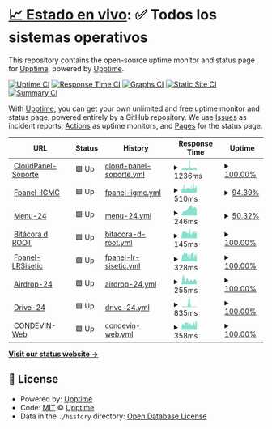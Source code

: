 # [📈 Estado en vivo](https://demo.upptime.js.org): <!--live status--> **✅ Todos los sistemas operativos**

This repository contains the open-source uptime monitor and status page for [Upptime](https://upptime.js.org), powered by [Upptime](https://github.com/upptime/upptime).

[![Uptime CI](https://github.com/terorero/radar/workflows/Uptime%20CI/badge.svg)](https://github.com/terorero/radar/actions?query=workflow%3A%22Uptime+CI%22)
[![Response Time CI](https://github.com/terorero/radar/workflows/Response%20Time%20CI/badge.svg)](https://github.com/terorero/radar/actions?query=workflow%3A%22Response+Time+CI%22)
[![Graphs CI](https://github.com/terorero/radar/workflows/Graphs%20CI/badge.svg)](https://github.com/terorero/radar/actions?query=workflow%3A%22Graphs+CI%22)
[![Static Site CI](https://github.com/terorero/radar/workflows/Static%20Site%20CI/badge.svg)](https://github.com/terorero/radar/actions?query=workflow%3A%22Static+Site+CI%22)
[![Summary CI](https://github.com/terorero/radar/workflows/Summary%20CI/badge.svg)](https://github.com/terorero/radar/actions?query=workflow%3A%22Summary+CI%22)

With [Upptime](https://upptime.js.org), you can get your own unlimited and free uptime monitor and status page, powered entirely by a GitHub repository. We use [Issues](https://github.com/upptime/upptime/issues) as incident reports, [Actions](https://github.com/terorero/radar/actions) as uptime monitors, and [Pages](https://demo.upptime.js.org) for the status page.

<!--start: status pages-->
<!-- This summary is generated by Upptime (https://github.com/upptime/upptime) -->
<!-- Do not edit this manually, your changes will be overwritten -->
<!-- prettier-ignore -->
| URL | Status | History | Response Time | Uptime |
| --- | ------ | ------- | ------------- | ------ |
| <img alt="" src="https://icons.duckduckgo.com/ip3/cpanel.soporte.eu.org.ico" height="13"> [CloudPanel-Soporte](https://cpanel.soporte.eu.org) | 🟩 Up | [cloud-panel-soporte.yml](https://github.com/cloud-bitacora/radar/commits/HEAD/history/cloud-panel-soporte.yml) | <details><summary><img alt="Response time graph" src="./graphs/cloud-panel-soporte/response-time-week.png" height="20"> 1236ms</summary><br><a href="https://radar.root24.eu.org/history/cloud-panel-soporte"><img alt="Response time 1236" src="https://img.shields.io/endpoint?url=https%3A%2F%2Fraw.githubusercontent.com%2Fcloud-bitacora%2Fradar%2FHEAD%2Fapi%2Fcloud-panel-soporte%2Fresponse-time.json"></a><br><a href="https://radar.root24.eu.org/history/cloud-panel-soporte"><img alt="24-hour response time 1236" src="https://img.shields.io/endpoint?url=https%3A%2F%2Fraw.githubusercontent.com%2Fcloud-bitacora%2Fradar%2FHEAD%2Fapi%2Fcloud-panel-soporte%2Fresponse-time-day.json"></a><br><a href="https://radar.root24.eu.org/history/cloud-panel-soporte"><img alt="7-day response time 1236" src="https://img.shields.io/endpoint?url=https%3A%2F%2Fraw.githubusercontent.com%2Fcloud-bitacora%2Fradar%2FHEAD%2Fapi%2Fcloud-panel-soporte%2Fresponse-time-week.json"></a><br><a href="https://radar.root24.eu.org/history/cloud-panel-soporte"><img alt="30-day response time 1236" src="https://img.shields.io/endpoint?url=https%3A%2F%2Fraw.githubusercontent.com%2Fcloud-bitacora%2Fradar%2FHEAD%2Fapi%2Fcloud-panel-soporte%2Fresponse-time-month.json"></a><br><a href="https://radar.root24.eu.org/history/cloud-panel-soporte"><img alt="1-year response time 1236" src="https://img.shields.io/endpoint?url=https%3A%2F%2Fraw.githubusercontent.com%2Fcloud-bitacora%2Fradar%2FHEAD%2Fapi%2Fcloud-panel-soporte%2Fresponse-time-year.json"></a></details> | <details><summary><a href="https://radar.root24.eu.org/history/cloud-panel-soporte">100.00%</a></summary><a href="https://radar.root24.eu.org/history/cloud-panel-soporte"><img alt="All-time uptime 100.00%" src="https://img.shields.io/endpoint?url=https%3A%2F%2Fraw.githubusercontent.com%2Fcloud-bitacora%2Fradar%2FHEAD%2Fapi%2Fcloud-panel-soporte%2Fuptime.json"></a><br><a href="https://radar.root24.eu.org/history/cloud-panel-soporte"><img alt="24-hour uptime 100.00%" src="https://img.shields.io/endpoint?url=https%3A%2F%2Fraw.githubusercontent.com%2Fcloud-bitacora%2Fradar%2FHEAD%2Fapi%2Fcloud-panel-soporte%2Fuptime-day.json"></a><br><a href="https://radar.root24.eu.org/history/cloud-panel-soporte"><img alt="7-day uptime 100.00%" src="https://img.shields.io/endpoint?url=https%3A%2F%2Fraw.githubusercontent.com%2Fcloud-bitacora%2Fradar%2FHEAD%2Fapi%2Fcloud-panel-soporte%2Fuptime-week.json"></a><br><a href="https://radar.root24.eu.org/history/cloud-panel-soporte"><img alt="30-day uptime 100.00%" src="https://img.shields.io/endpoint?url=https%3A%2F%2Fraw.githubusercontent.com%2Fcloud-bitacora%2Fradar%2FHEAD%2Fapi%2Fcloud-panel-soporte%2Fuptime-month.json"></a><br><a href="https://radar.root24.eu.org/history/cloud-panel-soporte"><img alt="1-year uptime 100.00%" src="https://img.shields.io/endpoint?url=https%3A%2F%2Fraw.githubusercontent.com%2Fcloud-bitacora%2Fradar%2FHEAD%2Fapi%2Fcloud-panel-soporte%2Fuptime-year.json"></a></details>
| <img alt="" src="https://icons.duckduckgo.com/ip3/larazon.igmc.news.ico" height="13"> [Fpanel-IGMC](https://larazon.igmc.news) | 🟩 Up | [fpanel-igmc.yml](https://github.com/cloud-bitacora/radar/commits/HEAD/history/fpanel-igmc.yml) | <details><summary><img alt="Response time graph" src="./graphs/fpanel-igmc/response-time-week.png" height="20"> 510ms</summary><br><a href="https://radar.root24.eu.org/history/fpanel-igmc"><img alt="Response time 510" src="https://img.shields.io/endpoint?url=https%3A%2F%2Fraw.githubusercontent.com%2Fcloud-bitacora%2Fradar%2FHEAD%2Fapi%2Ffpanel-igmc%2Fresponse-time.json"></a><br><a href="https://radar.root24.eu.org/history/fpanel-igmc"><img alt="24-hour response time 510" src="https://img.shields.io/endpoint?url=https%3A%2F%2Fraw.githubusercontent.com%2Fcloud-bitacora%2Fradar%2FHEAD%2Fapi%2Ffpanel-igmc%2Fresponse-time-day.json"></a><br><a href="https://radar.root24.eu.org/history/fpanel-igmc"><img alt="7-day response time 510" src="https://img.shields.io/endpoint?url=https%3A%2F%2Fraw.githubusercontent.com%2Fcloud-bitacora%2Fradar%2FHEAD%2Fapi%2Ffpanel-igmc%2Fresponse-time-week.json"></a><br><a href="https://radar.root24.eu.org/history/fpanel-igmc"><img alt="30-day response time 510" src="https://img.shields.io/endpoint?url=https%3A%2F%2Fraw.githubusercontent.com%2Fcloud-bitacora%2Fradar%2FHEAD%2Fapi%2Ffpanel-igmc%2Fresponse-time-month.json"></a><br><a href="https://radar.root24.eu.org/history/fpanel-igmc"><img alt="1-year response time 510" src="https://img.shields.io/endpoint?url=https%3A%2F%2Fraw.githubusercontent.com%2Fcloud-bitacora%2Fradar%2FHEAD%2Fapi%2Ffpanel-igmc%2Fresponse-time-year.json"></a></details> | <details><summary><a href="https://radar.root24.eu.org/history/fpanel-igmc">94.39%</a></summary><a href="https://radar.root24.eu.org/history/fpanel-igmc"><img alt="All-time uptime 94.39%" src="https://img.shields.io/endpoint?url=https%3A%2F%2Fraw.githubusercontent.com%2Fcloud-bitacora%2Fradar%2FHEAD%2Fapi%2Ffpanel-igmc%2Fuptime.json"></a><br><a href="https://radar.root24.eu.org/history/fpanel-igmc"><img alt="24-hour uptime 94.39%" src="https://img.shields.io/endpoint?url=https%3A%2F%2Fraw.githubusercontent.com%2Fcloud-bitacora%2Fradar%2FHEAD%2Fapi%2Ffpanel-igmc%2Fuptime-day.json"></a><br><a href="https://radar.root24.eu.org/history/fpanel-igmc"><img alt="7-day uptime 94.39%" src="https://img.shields.io/endpoint?url=https%3A%2F%2Fraw.githubusercontent.com%2Fcloud-bitacora%2Fradar%2FHEAD%2Fapi%2Ffpanel-igmc%2Fuptime-week.json"></a><br><a href="https://radar.root24.eu.org/history/fpanel-igmc"><img alt="30-day uptime 94.39%" src="https://img.shields.io/endpoint?url=https%3A%2F%2Fraw.githubusercontent.com%2Fcloud-bitacora%2Fradar%2FHEAD%2Fapi%2Ffpanel-igmc%2Fuptime-month.json"></a><br><a href="https://radar.root24.eu.org/history/fpanel-igmc"><img alt="1-year uptime 94.39%" src="https://img.shields.io/endpoint?url=https%3A%2F%2Fraw.githubusercontent.com%2Fcloud-bitacora%2Fradar%2FHEAD%2Fapi%2Ffpanel-igmc%2Fuptime-year.json"></a></details>
| <img alt="" src="https://icons.duckduckgo.com/ip3/menu.root24.eu.org.ico" height="13"> [Menu-24](https://menu.root24.eu.org) | 🟩 Up | [menu-24.yml](https://github.com/cloud-bitacora/radar/commits/HEAD/history/menu-24.yml) | <details><summary><img alt="Response time graph" src="./graphs/menu-24/response-time-week.png" height="20"> 246ms</summary><br><a href="https://radar.root24.eu.org/history/menu-24"><img alt="Response time 246" src="https://img.shields.io/endpoint?url=https%3A%2F%2Fraw.githubusercontent.com%2Fcloud-bitacora%2Fradar%2FHEAD%2Fapi%2Fmenu-24%2Fresponse-time.json"></a><br><a href="https://radar.root24.eu.org/history/menu-24"><img alt="24-hour response time 246" src="https://img.shields.io/endpoint?url=https%3A%2F%2Fraw.githubusercontent.com%2Fcloud-bitacora%2Fradar%2FHEAD%2Fapi%2Fmenu-24%2Fresponse-time-day.json"></a><br><a href="https://radar.root24.eu.org/history/menu-24"><img alt="7-day response time 246" src="https://img.shields.io/endpoint?url=https%3A%2F%2Fraw.githubusercontent.com%2Fcloud-bitacora%2Fradar%2FHEAD%2Fapi%2Fmenu-24%2Fresponse-time-week.json"></a><br><a href="https://radar.root24.eu.org/history/menu-24"><img alt="30-day response time 246" src="https://img.shields.io/endpoint?url=https%3A%2F%2Fraw.githubusercontent.com%2Fcloud-bitacora%2Fradar%2FHEAD%2Fapi%2Fmenu-24%2Fresponse-time-month.json"></a><br><a href="https://radar.root24.eu.org/history/menu-24"><img alt="1-year response time 246" src="https://img.shields.io/endpoint?url=https%3A%2F%2Fraw.githubusercontent.com%2Fcloud-bitacora%2Fradar%2FHEAD%2Fapi%2Fmenu-24%2Fresponse-time-year.json"></a></details> | <details><summary><a href="https://radar.root24.eu.org/history/menu-24">50.32%</a></summary><a href="https://radar.root24.eu.org/history/menu-24"><img alt="All-time uptime 50.32%" src="https://img.shields.io/endpoint?url=https%3A%2F%2Fraw.githubusercontent.com%2Fcloud-bitacora%2Fradar%2FHEAD%2Fapi%2Fmenu-24%2Fuptime.json"></a><br><a href="https://radar.root24.eu.org/history/menu-24"><img alt="24-hour uptime 50.32%" src="https://img.shields.io/endpoint?url=https%3A%2F%2Fraw.githubusercontent.com%2Fcloud-bitacora%2Fradar%2FHEAD%2Fapi%2Fmenu-24%2Fuptime-day.json"></a><br><a href="https://radar.root24.eu.org/history/menu-24"><img alt="7-day uptime 50.32%" src="https://img.shields.io/endpoint?url=https%3A%2F%2Fraw.githubusercontent.com%2Fcloud-bitacora%2Fradar%2FHEAD%2Fapi%2Fmenu-24%2Fuptime-week.json"></a><br><a href="https://radar.root24.eu.org/history/menu-24"><img alt="30-day uptime 50.32%" src="https://img.shields.io/endpoint?url=https%3A%2F%2Fraw.githubusercontent.com%2Fcloud-bitacora%2Fradar%2FHEAD%2Fapi%2Fmenu-24%2Fuptime-month.json"></a><br><a href="https://radar.root24.eu.org/history/menu-24"><img alt="1-year uptime 50.32%" src="https://img.shields.io/endpoint?url=https%3A%2F%2Fraw.githubusercontent.com%2Fcloud-bitacora%2Fradar%2FHEAD%2Fapi%2Fmenu-24%2Fuptime-year.json"></a></details>
| <img alt="" src="https://icons.duckduckgo.com/ip3/www.bitacoraroot.com.ico" height="13"> [Bitácora d ROOT](https://www.bitacoraroot.com) | 🟩 Up | [bitacora-d-root.yml](https://github.com/cloud-bitacora/radar/commits/HEAD/history/bitacora-d-root.yml) | <details><summary><img alt="Response time graph" src="./graphs/bitacora-d-root/response-time-week.png" height="20"> 145ms</summary><br><a href="https://radar.root24.eu.org/history/bitacora-d-root"><img alt="Response time 145" src="https://img.shields.io/endpoint?url=https%3A%2F%2Fraw.githubusercontent.com%2Fcloud-bitacora%2Fradar%2FHEAD%2Fapi%2Fbitacora-d-root%2Fresponse-time.json"></a><br><a href="https://radar.root24.eu.org/history/bitacora-d-root"><img alt="24-hour response time 145" src="https://img.shields.io/endpoint?url=https%3A%2F%2Fraw.githubusercontent.com%2Fcloud-bitacora%2Fradar%2FHEAD%2Fapi%2Fbitacora-d-root%2Fresponse-time-day.json"></a><br><a href="https://radar.root24.eu.org/history/bitacora-d-root"><img alt="7-day response time 145" src="https://img.shields.io/endpoint?url=https%3A%2F%2Fraw.githubusercontent.com%2Fcloud-bitacora%2Fradar%2FHEAD%2Fapi%2Fbitacora-d-root%2Fresponse-time-week.json"></a><br><a href="https://radar.root24.eu.org/history/bitacora-d-root"><img alt="30-day response time 145" src="https://img.shields.io/endpoint?url=https%3A%2F%2Fraw.githubusercontent.com%2Fcloud-bitacora%2Fradar%2FHEAD%2Fapi%2Fbitacora-d-root%2Fresponse-time-month.json"></a><br><a href="https://radar.root24.eu.org/history/bitacora-d-root"><img alt="1-year response time 145" src="https://img.shields.io/endpoint?url=https%3A%2F%2Fraw.githubusercontent.com%2Fcloud-bitacora%2Fradar%2FHEAD%2Fapi%2Fbitacora-d-root%2Fresponse-time-year.json"></a></details> | <details><summary><a href="https://radar.root24.eu.org/history/bitacora-d-root">100.00%</a></summary><a href="https://radar.root24.eu.org/history/bitacora-d-root"><img alt="All-time uptime 100.00%" src="https://img.shields.io/endpoint?url=https%3A%2F%2Fraw.githubusercontent.com%2Fcloud-bitacora%2Fradar%2FHEAD%2Fapi%2Fbitacora-d-root%2Fuptime.json"></a><br><a href="https://radar.root24.eu.org/history/bitacora-d-root"><img alt="24-hour uptime 100.00%" src="https://img.shields.io/endpoint?url=https%3A%2F%2Fraw.githubusercontent.com%2Fcloud-bitacora%2Fradar%2FHEAD%2Fapi%2Fbitacora-d-root%2Fuptime-day.json"></a><br><a href="https://radar.root24.eu.org/history/bitacora-d-root"><img alt="7-day uptime 100.00%" src="https://img.shields.io/endpoint?url=https%3A%2F%2Fraw.githubusercontent.com%2Fcloud-bitacora%2Fradar%2FHEAD%2Fapi%2Fbitacora-d-root%2Fuptime-week.json"></a><br><a href="https://radar.root24.eu.org/history/bitacora-d-root"><img alt="30-day uptime 100.00%" src="https://img.shields.io/endpoint?url=https%3A%2F%2Fraw.githubusercontent.com%2Fcloud-bitacora%2Fradar%2FHEAD%2Fapi%2Fbitacora-d-root%2Fuptime-month.json"></a><br><a href="https://radar.root24.eu.org/history/bitacora-d-root"><img alt="1-year uptime 100.00%" src="https://img.shields.io/endpoint?url=https%3A%2F%2Fraw.githubusercontent.com%2Fcloud-bitacora%2Fradar%2FHEAD%2Fapi%2Fbitacora-d-root%2Fuptime-year.json"></a></details>
| <img alt="" src="https://icons.duckduckgo.com/ip3/larazon.sisetic.com.ico" height="13"> [Fpanel-LRSisetic](https://larazon.sisetic.com) | 🟩 Up | [fpanel-lr-sisetic.yml](https://github.com/cloud-bitacora/radar/commits/HEAD/history/fpanel-lr-sisetic.yml) | <details><summary><img alt="Response time graph" src="./graphs/fpanel-lr-sisetic/response-time-week.png" height="20"> 328ms</summary><br><a href="https://radar.root24.eu.org/history/fpanel-lr-sisetic"><img alt="Response time 328" src="https://img.shields.io/endpoint?url=https%3A%2F%2Fraw.githubusercontent.com%2Fcloud-bitacora%2Fradar%2FHEAD%2Fapi%2Ffpanel-lr-sisetic%2Fresponse-time.json"></a><br><a href="https://radar.root24.eu.org/history/fpanel-lr-sisetic"><img alt="24-hour response time 328" src="https://img.shields.io/endpoint?url=https%3A%2F%2Fraw.githubusercontent.com%2Fcloud-bitacora%2Fradar%2FHEAD%2Fapi%2Ffpanel-lr-sisetic%2Fresponse-time-day.json"></a><br><a href="https://radar.root24.eu.org/history/fpanel-lr-sisetic"><img alt="7-day response time 328" src="https://img.shields.io/endpoint?url=https%3A%2F%2Fraw.githubusercontent.com%2Fcloud-bitacora%2Fradar%2FHEAD%2Fapi%2Ffpanel-lr-sisetic%2Fresponse-time-week.json"></a><br><a href="https://radar.root24.eu.org/history/fpanel-lr-sisetic"><img alt="30-day response time 328" src="https://img.shields.io/endpoint?url=https%3A%2F%2Fraw.githubusercontent.com%2Fcloud-bitacora%2Fradar%2FHEAD%2Fapi%2Ffpanel-lr-sisetic%2Fresponse-time-month.json"></a><br><a href="https://radar.root24.eu.org/history/fpanel-lr-sisetic"><img alt="1-year response time 328" src="https://img.shields.io/endpoint?url=https%3A%2F%2Fraw.githubusercontent.com%2Fcloud-bitacora%2Fradar%2FHEAD%2Fapi%2Ffpanel-lr-sisetic%2Fresponse-time-year.json"></a></details> | <details><summary><a href="https://radar.root24.eu.org/history/fpanel-lr-sisetic">100.00%</a></summary><a href="https://radar.root24.eu.org/history/fpanel-lr-sisetic"><img alt="All-time uptime 100.00%" src="https://img.shields.io/endpoint?url=https%3A%2F%2Fraw.githubusercontent.com%2Fcloud-bitacora%2Fradar%2FHEAD%2Fapi%2Ffpanel-lr-sisetic%2Fuptime.json"></a><br><a href="https://radar.root24.eu.org/history/fpanel-lr-sisetic"><img alt="24-hour uptime 100.00%" src="https://img.shields.io/endpoint?url=https%3A%2F%2Fraw.githubusercontent.com%2Fcloud-bitacora%2Fradar%2FHEAD%2Fapi%2Ffpanel-lr-sisetic%2Fuptime-day.json"></a><br><a href="https://radar.root24.eu.org/history/fpanel-lr-sisetic"><img alt="7-day uptime 100.00%" src="https://img.shields.io/endpoint?url=https%3A%2F%2Fraw.githubusercontent.com%2Fcloud-bitacora%2Fradar%2FHEAD%2Fapi%2Ffpanel-lr-sisetic%2Fuptime-week.json"></a><br><a href="https://radar.root24.eu.org/history/fpanel-lr-sisetic"><img alt="30-day uptime 100.00%" src="https://img.shields.io/endpoint?url=https%3A%2F%2Fraw.githubusercontent.com%2Fcloud-bitacora%2Fradar%2FHEAD%2Fapi%2Ffpanel-lr-sisetic%2Fuptime-month.json"></a><br><a href="https://radar.root24.eu.org/history/fpanel-lr-sisetic"><img alt="1-year uptime 100.00%" src="https://img.shields.io/endpoint?url=https%3A%2F%2Fraw.githubusercontent.com%2Fcloud-bitacora%2Fradar%2FHEAD%2Fapi%2Ffpanel-lr-sisetic%2Fuptime-year.json"></a></details>
| <img alt="" src="https://icons.duckduckgo.com/ip3/airdrop.root24.eu.org.ico" height="13"> [Airdrop-24](https://airdrop.root24.eu.org) | 🟩 Up | [airdrop-24.yml](https://github.com/cloud-bitacora/radar/commits/HEAD/history/airdrop-24.yml) | <details><summary><img alt="Response time graph" src="./graphs/airdrop-24/response-time-week.png" height="20"> 255ms</summary><br><a href="https://radar.root24.eu.org/history/airdrop-24"><img alt="Response time 255" src="https://img.shields.io/endpoint?url=https%3A%2F%2Fraw.githubusercontent.com%2Fcloud-bitacora%2Fradar%2FHEAD%2Fapi%2Fairdrop-24%2Fresponse-time.json"></a><br><a href="https://radar.root24.eu.org/history/airdrop-24"><img alt="24-hour response time 255" src="https://img.shields.io/endpoint?url=https%3A%2F%2Fraw.githubusercontent.com%2Fcloud-bitacora%2Fradar%2FHEAD%2Fapi%2Fairdrop-24%2Fresponse-time-day.json"></a><br><a href="https://radar.root24.eu.org/history/airdrop-24"><img alt="7-day response time 255" src="https://img.shields.io/endpoint?url=https%3A%2F%2Fraw.githubusercontent.com%2Fcloud-bitacora%2Fradar%2FHEAD%2Fapi%2Fairdrop-24%2Fresponse-time-week.json"></a><br><a href="https://radar.root24.eu.org/history/airdrop-24"><img alt="30-day response time 255" src="https://img.shields.io/endpoint?url=https%3A%2F%2Fraw.githubusercontent.com%2Fcloud-bitacora%2Fradar%2FHEAD%2Fapi%2Fairdrop-24%2Fresponse-time-month.json"></a><br><a href="https://radar.root24.eu.org/history/airdrop-24"><img alt="1-year response time 255" src="https://img.shields.io/endpoint?url=https%3A%2F%2Fraw.githubusercontent.com%2Fcloud-bitacora%2Fradar%2FHEAD%2Fapi%2Fairdrop-24%2Fresponse-time-year.json"></a></details> | <details><summary><a href="https://radar.root24.eu.org/history/airdrop-24">100.00%</a></summary><a href="https://radar.root24.eu.org/history/airdrop-24"><img alt="All-time uptime 100.00%" src="https://img.shields.io/endpoint?url=https%3A%2F%2Fraw.githubusercontent.com%2Fcloud-bitacora%2Fradar%2FHEAD%2Fapi%2Fairdrop-24%2Fuptime.json"></a><br><a href="https://radar.root24.eu.org/history/airdrop-24"><img alt="24-hour uptime 100.00%" src="https://img.shields.io/endpoint?url=https%3A%2F%2Fraw.githubusercontent.com%2Fcloud-bitacora%2Fradar%2FHEAD%2Fapi%2Fairdrop-24%2Fuptime-day.json"></a><br><a href="https://radar.root24.eu.org/history/airdrop-24"><img alt="7-day uptime 100.00%" src="https://img.shields.io/endpoint?url=https%3A%2F%2Fraw.githubusercontent.com%2Fcloud-bitacora%2Fradar%2FHEAD%2Fapi%2Fairdrop-24%2Fuptime-week.json"></a><br><a href="https://radar.root24.eu.org/history/airdrop-24"><img alt="30-day uptime 100.00%" src="https://img.shields.io/endpoint?url=https%3A%2F%2Fraw.githubusercontent.com%2Fcloud-bitacora%2Fradar%2FHEAD%2Fapi%2Fairdrop-24%2Fuptime-month.json"></a><br><a href="https://radar.root24.eu.org/history/airdrop-24"><img alt="1-year uptime 100.00%" src="https://img.shields.io/endpoint?url=https%3A%2F%2Fraw.githubusercontent.com%2Fcloud-bitacora%2Fradar%2FHEAD%2Fapi%2Fairdrop-24%2Fuptime-year.json"></a></details>
| <img alt="" src="https://icons.duckduckgo.com/ip3/drive.root24.eu.org.ico" height="13"> [Drive-24](https://drive.root24.eu.org/login) | 🟩 Up | [drive-24.yml](https://github.com/cloud-bitacora/radar/commits/HEAD/history/drive-24.yml) | <details><summary><img alt="Response time graph" src="./graphs/drive-24/response-time-week.png" height="20"> 835ms</summary><br><a href="https://radar.root24.eu.org/history/drive-24"><img alt="Response time 835" src="https://img.shields.io/endpoint?url=https%3A%2F%2Fraw.githubusercontent.com%2Fcloud-bitacora%2Fradar%2FHEAD%2Fapi%2Fdrive-24%2Fresponse-time.json"></a><br><a href="https://radar.root24.eu.org/history/drive-24"><img alt="24-hour response time 835" src="https://img.shields.io/endpoint?url=https%3A%2F%2Fraw.githubusercontent.com%2Fcloud-bitacora%2Fradar%2FHEAD%2Fapi%2Fdrive-24%2Fresponse-time-day.json"></a><br><a href="https://radar.root24.eu.org/history/drive-24"><img alt="7-day response time 835" src="https://img.shields.io/endpoint?url=https%3A%2F%2Fraw.githubusercontent.com%2Fcloud-bitacora%2Fradar%2FHEAD%2Fapi%2Fdrive-24%2Fresponse-time-week.json"></a><br><a href="https://radar.root24.eu.org/history/drive-24"><img alt="30-day response time 835" src="https://img.shields.io/endpoint?url=https%3A%2F%2Fraw.githubusercontent.com%2Fcloud-bitacora%2Fradar%2FHEAD%2Fapi%2Fdrive-24%2Fresponse-time-month.json"></a><br><a href="https://radar.root24.eu.org/history/drive-24"><img alt="1-year response time 835" src="https://img.shields.io/endpoint?url=https%3A%2F%2Fraw.githubusercontent.com%2Fcloud-bitacora%2Fradar%2FHEAD%2Fapi%2Fdrive-24%2Fresponse-time-year.json"></a></details> | <details><summary><a href="https://radar.root24.eu.org/history/drive-24">100.00%</a></summary><a href="https://radar.root24.eu.org/history/drive-24"><img alt="All-time uptime 100.00%" src="https://img.shields.io/endpoint?url=https%3A%2F%2Fraw.githubusercontent.com%2Fcloud-bitacora%2Fradar%2FHEAD%2Fapi%2Fdrive-24%2Fuptime.json"></a><br><a href="https://radar.root24.eu.org/history/drive-24"><img alt="24-hour uptime 100.00%" src="https://img.shields.io/endpoint?url=https%3A%2F%2Fraw.githubusercontent.com%2Fcloud-bitacora%2Fradar%2FHEAD%2Fapi%2Fdrive-24%2Fuptime-day.json"></a><br><a href="https://radar.root24.eu.org/history/drive-24"><img alt="7-day uptime 100.00%" src="https://img.shields.io/endpoint?url=https%3A%2F%2Fraw.githubusercontent.com%2Fcloud-bitacora%2Fradar%2FHEAD%2Fapi%2Fdrive-24%2Fuptime-week.json"></a><br><a href="https://radar.root24.eu.org/history/drive-24"><img alt="30-day uptime 100.00%" src="https://img.shields.io/endpoint?url=https%3A%2F%2Fraw.githubusercontent.com%2Fcloud-bitacora%2Fradar%2FHEAD%2Fapi%2Fdrive-24%2Fuptime-month.json"></a><br><a href="https://radar.root24.eu.org/history/drive-24"><img alt="1-year uptime 100.00%" src="https://img.shields.io/endpoint?url=https%3A%2F%2Fraw.githubusercontent.com%2Fcloud-bitacora%2Fradar%2FHEAD%2Fapi%2Fdrive-24%2Fuptime-year.json"></a></details>
| <img alt="" src="https://icons.duckduckgo.com/ip3/www.devinconde.com.ico" height="13"> [CONDEVIN-Web](https://www.devinconde.com) | 🟩 Up | [condevin-web.yml](https://github.com/cloud-bitacora/radar/commits/HEAD/history/condevin-web.yml) | <details><summary><img alt="Response time graph" src="./graphs/condevin-web/response-time-week.png" height="20"> 358ms</summary><br><a href="https://radar.root24.eu.org/history/condevin-web"><img alt="Response time 358" src="https://img.shields.io/endpoint?url=https%3A%2F%2Fraw.githubusercontent.com%2Fcloud-bitacora%2Fradar%2FHEAD%2Fapi%2Fcondevin-web%2Fresponse-time.json"></a><br><a href="https://radar.root24.eu.org/history/condevin-web"><img alt="24-hour response time 358" src="https://img.shields.io/endpoint?url=https%3A%2F%2Fraw.githubusercontent.com%2Fcloud-bitacora%2Fradar%2FHEAD%2Fapi%2Fcondevin-web%2Fresponse-time-day.json"></a><br><a href="https://radar.root24.eu.org/history/condevin-web"><img alt="7-day response time 358" src="https://img.shields.io/endpoint?url=https%3A%2F%2Fraw.githubusercontent.com%2Fcloud-bitacora%2Fradar%2FHEAD%2Fapi%2Fcondevin-web%2Fresponse-time-week.json"></a><br><a href="https://radar.root24.eu.org/history/condevin-web"><img alt="30-day response time 358" src="https://img.shields.io/endpoint?url=https%3A%2F%2Fraw.githubusercontent.com%2Fcloud-bitacora%2Fradar%2FHEAD%2Fapi%2Fcondevin-web%2Fresponse-time-month.json"></a><br><a href="https://radar.root24.eu.org/history/condevin-web"><img alt="1-year response time 358" src="https://img.shields.io/endpoint?url=https%3A%2F%2Fraw.githubusercontent.com%2Fcloud-bitacora%2Fradar%2FHEAD%2Fapi%2Fcondevin-web%2Fresponse-time-year.json"></a></details> | <details><summary><a href="https://radar.root24.eu.org/history/condevin-web">100.00%</a></summary><a href="https://radar.root24.eu.org/history/condevin-web"><img alt="All-time uptime 100.00%" src="https://img.shields.io/endpoint?url=https%3A%2F%2Fraw.githubusercontent.com%2Fcloud-bitacora%2Fradar%2FHEAD%2Fapi%2Fcondevin-web%2Fuptime.json"></a><br><a href="https://radar.root24.eu.org/history/condevin-web"><img alt="24-hour uptime 100.00%" src="https://img.shields.io/endpoint?url=https%3A%2F%2Fraw.githubusercontent.com%2Fcloud-bitacora%2Fradar%2FHEAD%2Fapi%2Fcondevin-web%2Fuptime-day.json"></a><br><a href="https://radar.root24.eu.org/history/condevin-web"><img alt="7-day uptime 100.00%" src="https://img.shields.io/endpoint?url=https%3A%2F%2Fraw.githubusercontent.com%2Fcloud-bitacora%2Fradar%2FHEAD%2Fapi%2Fcondevin-web%2Fuptime-week.json"></a><br><a href="https://radar.root24.eu.org/history/condevin-web"><img alt="30-day uptime 100.00%" src="https://img.shields.io/endpoint?url=https%3A%2F%2Fraw.githubusercontent.com%2Fcloud-bitacora%2Fradar%2FHEAD%2Fapi%2Fcondevin-web%2Fuptime-month.json"></a><br><a href="https://radar.root24.eu.org/history/condevin-web"><img alt="1-year uptime 100.00%" src="https://img.shields.io/endpoint?url=https%3A%2F%2Fraw.githubusercontent.com%2Fcloud-bitacora%2Fradar%2FHEAD%2Fapi%2Fcondevin-web%2Fuptime-year.json"></a></details>

<!--end: status pages-->

[**Visit our status website →**](https://radar.root24.eu.org)

## 📄 License

- Powered by: [Upptime](https://github.com/upptime/upptime)
- Code: [MIT](./LICENSE) © [Upptime](https://upptime.js.org)
- Data in the `./history` directory: [Open Database License](https://opendatacommons.org/licenses/odbl/1-0/)
